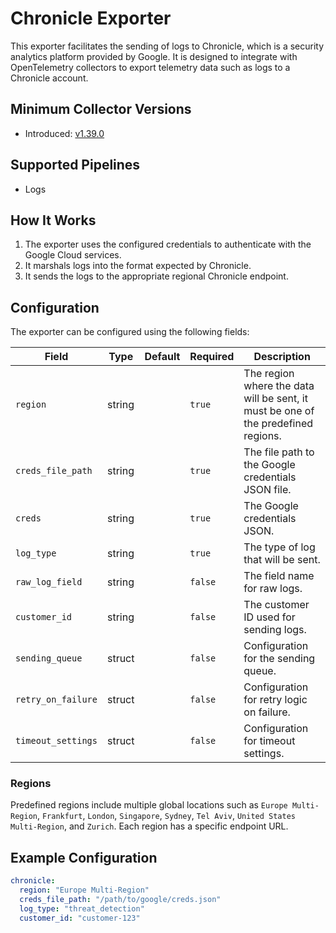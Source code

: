 # Chronicle Exporter

This exporter facilitates the sending of logs to Chronicle, which is a security analytics platform provided by Google. It is designed to integrate with OpenTelemetry collectors to export telemetry data such as logs to a Chronicle account.

## Minimum Collector Versions

- Introduced: [v1.39.0](https://github.com/observIQ/bindplane-agent/releases/tag/v1.39.0)

## Supported Pipelines

- Logs

## How It Works

1. The exporter uses the configured credentials to authenticate with the Google Cloud services.
2. It marshals logs into the format expected by Chronicle.
3. It sends the logs to the appropriate regional Chronicle endpoint.

## Configuration

The exporter can be configured using the following fields:

| Field              | Type   | Default | Required | Description                                                                       |
| ------------------ | ------ | ------- | -------- | --------------------------------------------------------------------------------- |
| `region`           | string |         | `true`   | The region where the data will be sent, it must be one of the predefined regions. |
| `creds_file_path`  | string |         | `true`   | The file path to the Google credentials JSON file.                                |
| `creds`            | string |         | `true`   | The Google credentials JSON.                                                      |
| `log_type`         | string |         | `true`   | The type of log that will be sent.                                                |
| `raw_log_field`    | string |         | `false`  | The field name for raw logs.                                                      |
| `customer_id`      | string |         | `false`  | The customer ID used for sending logs.                                            |
| `sending_queue`    | struct |         | `false`  | Configuration for the sending queue.                                              |
| `retry_on_failure` | struct |         | `false`  | Configuration for retry logic on failure.                                         |
| `timeout_settings` | struct |         | `false`  | Configuration for timeout settings.                                               |

### Regions

Predefined regions include multiple global locations such as `Europe Multi-Region`, `Frankfurt`, `London`, `Singapore`, `Sydney`, `Tel Aviv`, `United States Multi-Region`, and `Zurich`. Each region has a specific endpoint URL.

## Example Configuration

```yaml
chronicle:
  region: "Europe Multi-Region"
  creds_file_path: "/path/to/google/creds.json"
  log_type: "threat_detection"
  customer_id: "customer-123"
```
